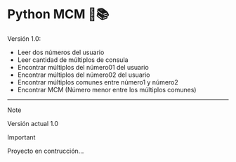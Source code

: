 # Python MCM 🌿📚

Versión 1.0:
- Leer dos números del usuario
- Leer cantidad de múltiplos de consula
- Encontrar múltiplos del número01 del usuario
- Encontrar múltiplos del número02 del usuario
- Encontrar múltiplos comunes entre número1 y número2
- Encontrar MCM (Número menor entre los múltiplos comunes)

--- 

> [!NOTE]
> Versión actual 1.0

> [!IMPORTANT]
> Proyecto en contrucción...

